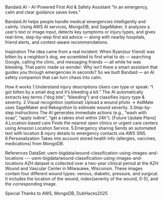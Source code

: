 Bandaid.AI – AI-Powered First Aid & Safety Assistant
“In an emergency, calm and clear guidance saves lives.”

Bandaid.AI helps people handle medical emergencies intelligently and calmly.
Using AWS AI services, MongoDB, and SageMaker, it analyzes a user’s text or image input, 
detects key symptoms or injury types, and gives real-time, step-by-step first aid advice 
— along with nearby hospitals, friend alerts, and context-aware recommendations.

Inspiration
The idea came from a real incident:
When Ryan(our friend) was bitten by a neighbor’s dog, we scrambled to find what to do — searching Google, 
calling the clinic, and messaging friends — all while he was bleeding.
That panic made us wonder: Why isn’t there a smart assistant that guides you through emergencies in seconds?
So we built Bandaid — an AI safety companion that can turn chaos into calm.

How it works
1.Understand injury descriptions
Users can type or speak:
“I got bitten by a small dog and it’s bleeding a bit.”
The AI automatically extracts key terms (“dog bite”, “bleeding”) and classifies injury type & severity.
2.Visual recognition (optional)
Upload a wound photo → AidMate uses SageMaker and Rekognition to estimate wound severity.
3.Step-by-step instructions
The AI generates immediate actions (e.g., “wash with soap”, “apply iodine”, “get a rabies shot within 24h”).
[Future Update Plans]
4.Location-based care
Finds the nearest open clinics or urgent care centers using Amazon Location Service.
5.Emergency sharing
Sends an automated text with location & injury details to emergency contacts via AWS SNS.
6.Personalization
Takes into account stored health info (allergies, vaccines, medications) from MongoDB.

References
DataSet: 
uwm-bigdata/wound-classification-using-images-and-locations --- uwm-bigdata/wound-classification-using-images-and-locations
AZH dataset is collected over a two-year clinical period at the AZH Wound and Vascular Center in Milwaukee, Wisconsin. These images contain four different wound types: venous, diabetic, pressure, and surgical. It includes the location of the wound, index(severity of the wound, 0-5), and the corresponding image.

Special Thanks to AWS, MongoDB, DubHacks2025
